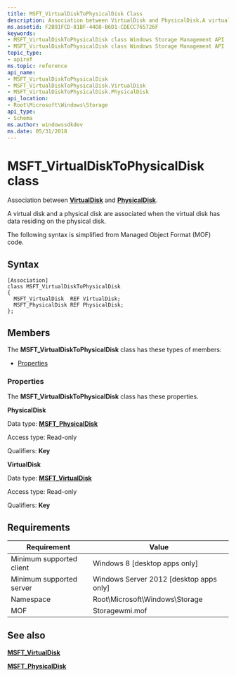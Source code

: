 ```yaml
---
title: MSFT_VirtualDiskToPhysicalDisk Class
description: Association between VirtualDisk and PhysicalDisk.A virtual disk and a physical disk are associated when the virtual disk has data residing on the physical disk.
ms.assetid: F2B91FCD-81BF-44D8-B6D1-CDECC765726F
keywords:
- MSFT_VirtualDiskToPhysicalDisk class Windows Storage Management API
- MSFT_VirtualDiskToPhysicalDisk class Windows Storage Management API , described
topic_type:
- apiref
ms.topic: reference
api_name:
- MSFT_VirtualDiskToPhysicalDisk
- MSFT_VirtualDiskToPhysicalDisk.VirtualDisk
- MSFT_VirtualDiskToPhysicalDisk.PhysicalDisk
api_location:
- Root\Microsoft\Windows\Storage
api_type:
- Schema
ms.author: windowssdkdev
ms.date: 05/31/2018
---
```


# MSFT\_VirtualDiskToPhysicalDisk class

Association between [**VirtualDisk**](msft-virtualdisk.md) and [**PhysicalDisk**](msft-physicaldisk.md).

A virtual disk and a physical disk are associated when the virtual disk has data residing on the physical disk.

The following syntax is simplified from Managed Object Format (MOF) code.

## Syntax

``` syntax
[Association]
class MSFT_VirtualDiskToPhysicalDisk
{
  MSFT_VirtualDisk  REF VirtualDisk;
  MSFT_PhysicalDisk REF PhysicalDisk;
};
```

## Members

The **MSFT\_VirtualDiskToPhysicalDisk** class has these types of members:

-   [Properties](#properties)

### Properties

The **MSFT\_VirtualDiskToPhysicalDisk** class has these properties.

 

**PhysicalDisk**
   

Data type: **[**MSFT\_PhysicalDisk**](msft-physicaldisk.md)**
 

Access type: Read-only
 

Qualifiers: **Key**
 

 

**VirtualDisk**
   

Data type: **[**MSFT\_VirtualDisk**](msft-virtualdisk.md)**
 

Access type: Read-only
 

Qualifiers: **Key**
 

 

## Requirements



| Requirement | Value |
|-------------------------------------|-------------------------------------------------------------------------------------------|
| Minimum supported client | Windows 8 \[desktop apps only\]                                                |
| Minimum supported server | Windows Server 2012 \[desktop apps only\]                                      |
| Namespace                | Root\\Microsoft\\Windows\\Storage                                              |
| MOF                      |  Storagewmi.mof  |



## See also

 

[**MSFT\_VirtualDisk**](msft-virtualdisk.md)
 

[**MSFT\_PhysicalDisk**](msft-physicaldisk.md)
 

 

 





